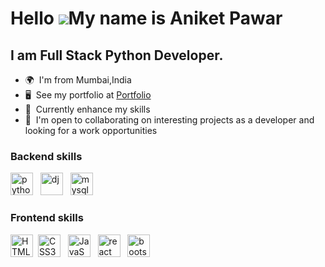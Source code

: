 Hello ![](https://user-images.githubusercontent.com/18350557/176309783-0785949b-9127-417c-8b55-ab5a4333674e.gif)My name is Aniket Pawar
========================================================================================================================================

I am Full Stack Python Developer.
--------------------------

*   🌍  I'm from Mumbai,India
*   🖥️  See my portfolio at <a rel="noreferrer" target="_blank" href='https://aniketpawar.netlify.app'>Portfolio</a>
*   🧠  Currently enhance my skills 
*   🤝  I'm open to collaborating on interesting projects as a developer and looking for a work opportunities


### Backend skills

<p align="left">
<img src="https://github.com/aniketttt07/anikettttt07_DisplayProfile/assets/124354517/3c7149d8-cdf8-45da-81bf-2221566552de" width="36" height="36" alt="python" /> &nbsp;
<img src="https://github.com/aniketttt07/anikettttt07_DisplayProfile/assets/124354517/f2a03efe-d489-4580-81bf-8bf0eba60fda" width="36" height="36" alt="dj" /> &nbsp;
<img src="https://github.com/aniketttt07/anikettttt07_DisplayProfile/assets/124354517/96fd9c9c-4641-4c5e-9eef-701fd83a5dcc" width="36" height="36" alt="mysql" /> &nbsp;


### Frontend skills
<p align="left">
<img src="https://raw.githubusercontent.com/danielcranney/readme-generator/main/public/icons/skills/html5-colored.svg" width="36" height="36" alt="HTML5" />&nbsp;
<img src="https://raw.githubusercontent.com/danielcranney/readme-generator/main/public/icons/skills/css3-colored.svg" width="36" height="36" alt="CSS3" /> &nbsp;
<img src="https://raw.githubusercontent.com/danielcranney/readme-generator/main/public/icons/skills/javascript-colored.svg" width="36" height="36" alt="JavaScript" /> &nbsp;
<img src="https://github.com/aniketttt07/anikettttt07_DisplayProfile/assets/124354517/95bc0d30-c91f-4b68-a8ce-ff6e381ba8bf" width="36" height="36" alt="react" /> &nbsp;
<img src="https://github.com/aniketttt07/anikettttt07_DisplayProfile/assets/124354517/f108c697-86ec-4e54-b9f1-19775a278353" width="36" height="36" alt="bootstrap" /> &nbsp;
